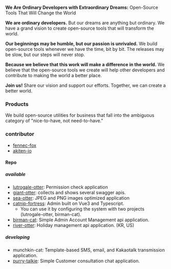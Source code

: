 **We Are Ordinary Developers with Extraordinary Dreams:** Open-Source Tools That Will Change the World

**We are ordinary developers.** But our dreams are anything but ordinary. We have a grand vision to create open-source tools that will transform the world.

**Our beginnings may be humble, but our passion is unrivaled.** We build open-source tools whenever we have the time, bit by bit. The releases may be slow, but our steps will never stop.

**Because we believe that this work will make a difference in the world.** We believe that the open-source tools we create will help other developers and contribute to making the world a better place.

**Join us!** Share our vision and support our efforts. Together, we can create a better world.

### Products
We build open-source utilities for business that fall into the ambiguous category of "nice-to-have, not need-to-have."  

### contributor 
- [fennec-fox](https://github.com/fennec-fox)
- [akiten-io](https://github.com/akiten-io)

#### Repo
##### available
- [lutrogale-otter](https://github.com/stray-cat-developers/lutrogale-otter): Permission check application  
- [giant-otter](https://github.com/stray-cat-developers/giant-otter): collects and shows several swagger apis.
- [sea-otter](https://github.com/stray-cat-developers/sea-otter): JPEG and PNG images optimized application
- [catnip-fortress](https://github.com/stray-cat-developers/catnip-fortress): Admin built on Vue3 and Typescript.
  - You can use it by configuring the system with two projects (lutrogale-otter, birman-cat).
- [birman-cat](https://github.com/stray-cat-developers/birman-cat): Simple Admin Account Management api application.
- [river-otter](https://github.com/stray-cat-developers/river-otter): Holiday management api application. (KR, US)
##### developing
- munchkin-cat: Template-based SMS, email, and Kakaotalk transmission application.
- [purry-talkie](https://github.com/stray-cat-developers/purry-talkie): Simple Customer consultation chat application.
